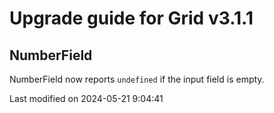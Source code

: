 # Upgrade guide for Grid v3.1.1

## NumberField

NumberField now reports `undefined` if the input field is empty.


<p class="last-modified">Last modified on 2024-05-21 9:04:41</p>